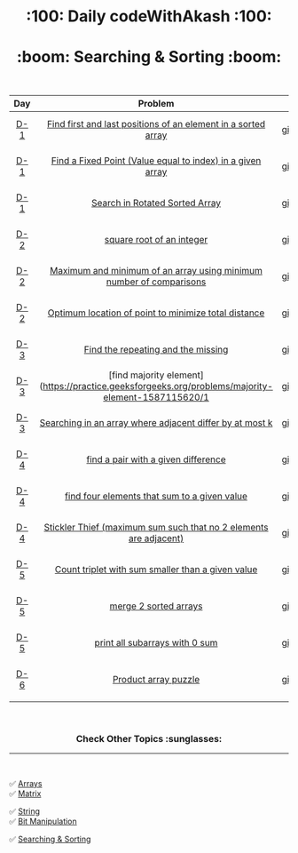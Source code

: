 

  <h1 align="center">:100: Daily codeWithAkash :100:</h1>
  

  <h1 align="center">:boom: Searching & Sorting :boom: </h1>


<br>

|Day|Problem|Solution Link|Difficulty|
|:----:|:---:|:---:|:---:|
|[D-1](https://github.com/Akash-goyal-github/CodeWithAkash/tree/main/5.%20Searching%20%26%20Sorting/Day-1)|[Find first and last positions of an element in a sorted array](https://practice.geeksforgeeks.org/problems/first-and-last-occurrences-of-x/0)|https://github.com/Akash-goyal-github/CodeWithAkash/blob/main/5.%20Searching%20%26%20Sorting/Day-1/Problem-1.java|Easy***|
|[D-1](https://github.com/Akash-goyal-github/CodeWithAkash/tree/main/5.%20Searching%20%26%20Sorting/Day-1)|[Find a Fixed Point (Value equal to index) in a given array](https://practice.geeksforgeeks.org/problems/value-equal-to-index-value1330/1)|https://github.com/Akash-goyal-github/CodeWithAkash/blob/main/5.%20Searching%20%26%20Sorting/Day-1/Problem-2.java|Easy|
|[D-1](https://github.com/Akash-goyal-github/CodeWithAkash/tree/main/5.%20Searching%20%26%20Sorting/Day-1)|[Search in Rotated Sorted Array](https://leetcode.com/problems/search-in-rotated-sorted-array/)|https://github.com/Akash-goyal-github/CodeWithAkash/blob/main/5.%20Searching%20%26%20Sorting/Day-1/Problem-3.java|Medium***|
|[D-2](https://github.com/Akash-goyal-github/CodeWithAkash/tree/main/5.%20Searching%20%26%20Sorting/Day-2)|[square root of an integer](https://practice.geeksforgeeks.org/problems/count-squares3649/1)|https://github.com/Akash-goyal-github/CodeWithAkash/blob/main/5.%20Searching%20%26%20Sorting/Day-2/Problem-1.java|Easy|
|[D-2](https://github.com/Akash-goyal-github/CodeWithAkash/tree/main/5.%20Searching%20%26%20Sorting/Day-2)|[Maximum and minimum of an array using minimum number of comparisons](https://practice.geeksforgeeks.org/problems/middle-of-three2926/11)|https://github.com/Akash-goyal-github/CodeWithAkash/blob/main/5.%20Searching%20%26%20Sorting/Day-2/Problem-2.java|Easy*|
|[D-2](https://github.com/Akash-goyal-github/CodeWithAkash/tree/main/5.%20Searching%20%26%20Sorting/Day-2)|[Optimum location of point to minimize total distance](https://www.geeksforgeeks.org/optimum-location-point-minimize-total-distance/#)|https://github.com/Akash-goyal-github/CodeWithAkash/blob/main/5.%20Searching%20%26%20Sorting/Day-2/Problem-3.java|Advanced***|
|[D-3](https://github.com/Akash-goyal-github/CodeWithAkash/tree/main/5.%20Searching%20%26%20Sorting/Day-3)|[Find the repeating and the missing](https://practice.geeksforgeeks.org/problems/find-missing-and-repeating2512/1)|https://github.com/Akash-goyal-github/CodeWithAkash/blob/main/5.%20Searching%20%26%20Sorting/Day-3/Problem-1.java|Medium***|
|[D-3](https://github.com/Akash-goyal-github/CodeWithAkash/tree/main/5.%20Searching%20%26%20Sorting/Day-3)|[find majority element](https://practice.geeksforgeeks.org/problems/majority-element-1587115620/1|https://github.com/Akash-goyal-github/CodeWithAkash/blob/main/5.%20Searching%20%26%20Sorting/Day-3/Problem-2.java|Easy***|
|[D-3](https://github.com/Akash-goyal-github/CodeWithAkash/tree/main/5.%20Searching%20%26%20Sorting/Day-3)|[Searching in an array where adjacent differ by at most k](https://practice.geeksforgeeks.org/problems/searching-in-an-array-where-adjacent-differ-by-at-most-k0456/1)|https://github.com/Akash-goyal-github/CodeWithAkash/blob/main/5.%20Searching%20%26%20Sorting/Day-3/Problem-3.java|Easy***|
|[D-4](https://github.com/Akash-goyal-github/CodeWithAkash/tree/main/5.%20Searching%20%26%20Sorting/Day-4)|[find a pair with a given difference](https://practice.geeksforgeeks.org/problems/find-pair-given-difference1559/1)|https://github.com/Akash-goyal-github/CodeWithAkash/blob/main/5.%20Searching%20%26%20Sorting/Day-4/Problem-1.java|Easy***|
|[D-4](https://github.com/Akash-goyal-github/CodeWithAkash/tree/main/5.%20Searching%20%26%20Sorting/Day-4)|[find four elements that sum to a given value](https://practice.geeksforgeeks.org/problems/find-all-four-sum-numbers1732/1)|https://github.com/Akash-goyal-github/CodeWithAkash/blob/main/5.%20Searching%20%26%20Sorting/Day-4/Problem-2.java|Advanced***|
|[D-4](https://github.com/Akash-goyal-github/CodeWithAkash/tree/main/5.%20Searching%20%26%20Sorting/Day-4)|[Stickler Thief (maximum sum such that no 2 elements are adjacent)](https://practice.geeksforgeeks.org/problems/stickler-theif-1587115621/1)|https://github.com/Akash-goyal-github/CodeWithAkash/blob/main/5.%20Searching%20%26%20Sorting/Day-4/Problem-3.java|Medium***|
|[D-5](https://github.com/Akash-goyal-github/CodeWithAkash/tree/main/5.%20Searching%20%26%20Sorting/Day-5)|[Count triplet with sum smaller than a given value](https://practice.geeksforgeeks.org/problems/count-triplets-with-sum-smaller-than-x5549/1)|https://github.com/Akash-goyal-github/CodeWithAkash/blob/main/5.%20Searching%20%26%20Sorting/Day-5/Problem-1.java|Easy***|
|[D-5](https://github.com/Akash-goyal-github/CodeWithAkash/tree/main/5.%20Searching%20%26%20Sorting/Day-5)|[merge 2 sorted arrays](https://practice.geeksforgeeks.org/problems/merge-two-sorted-arrays5135/1)|https://github.com/Akash-goyal-github/CodeWithAkash/blob/main/5.%20Searching%20%26%20Sorting/Day-5/Problem-2.java|Medium***|
|[D-5](https://github.com/Akash-goyal-github/CodeWithAkash/tree/main/5.%20Searching%20%26%20Sorting/Day-5)|[print all subarrays with 0 sum](https://practice.geeksforgeeks.org/problems/stickler-theif-1587115621/1)|https://github.com/Akash-goyal-github/CodeWithAkash/blob/main/5.%20Searching%20%26%20Sorting/Day-5/Problem-3.java|Medium***|
|[D-6](https://github.com/Akash-goyal-github/CodeWithAkash/tree/main/5.%20Searching%20%26%20Sorting/Day-6)|[Product array puzzle](https://practice.geeksforgeeks.org/problems/product-array-puzzle4525/1)|https://github.com/Akash-goyal-github/CodeWithAkash/blob/main/5.%20Searching%20%26%20Sorting/Day-6/Problem-1.java|Easy|
|<img width=300/>|<img width=500/>|<img width=500/>|<img width=300/>|



<br>

  <h3 align="center"> Check Other Topics :sunglasses: </h3>

---
<br>

:white_check_mark: [Arrays](https://github.com/Akash-goyal-github/CodeWithAkash/tree/main/1.%20Arrays)  <img width=500/> :white_check_mark: [Matrix](https://github.com/Akash-goyal-github/CodeWithAkash/tree/main/2.%20Matrix)

:white_check_mark: [String](https://github.com/Akash-goyal-github/CodeWithAkash/tree/main/3.%20String)  <img width=500/> :white_check_mark: [Bit Manipulation](https://github.com/Akash-goyal-github/CodeWithAkash/tree/main/4.%20Bit%20Manupulation)

:white_check_mark: [Searching & Sorting](https://github.com/Akash-goyal-github/CodeWithAkash/tree/main/5.%20Searching%20%26%20Sorting)

<br>
